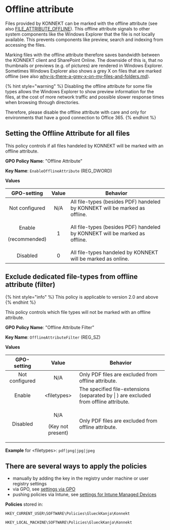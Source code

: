 # Offline attribute

Files provided by KONNEKT can be marked with the offline attribute (see also [FILE\_ATTRIBUTE\_OFFLINE](https://docs.microsoft.com/en-us/openspecs/windows\_protocols/ms-fscc/ca28ec38-f155-4768-81d6-4bfeb8586fc9)). This offline attribute signals to other system components like the Windows Explorer that the file is not locally available. This prevents components like preview, search and indexing from accessing the files.&#x20;

Marking files with the offline attribute therefore saves bandwidth between the KONNEKT client and SharePoint Online. The downside of this is, that no thumbnails or previews (e.g. of pictures) are rendered in Windows Explorer. Sometimes Windows Explorer also shows a grey X on files that are marked offline (see also [why-is-there-a-grey-x-on-my-files-and-folders.md](../../troubleshooting/why-is-there-a-grey-x-on-my-files-and-folders.md "mention")).

{% hint style="warning" %}
Disabling the offline attribute for some file types allows the Windows Explorer to show preview information for the files, at the cost of more network traffic and possible slower response times when browsing through directories.

Therefore, please disable the offline attribute with care and only for environments that have a good connection to Office 365.
{% endhint %}

## Setting the Offline Attribute for all files

This policy controls if all files handeled by KONNEKT will be marked with an offline attribute.

**GPO Policy Name**: "Offline Attribute"

**Key Name**: `EnableOfflineAttribute` (REG\_DWORD)

**Values**

|            GPO-setting            | Value | Behavior                                                                    |
| :-------------------------------: | :---: | --------------------------------------------------------------------------- |
|           Not configured          |  N/A  | All file-types (besides PDF) handeled by KONNEKT will be marked as offline. |
| <p>Enable</p><p>(recommended)</p> |   1   | All file-types (besides PDF) handeled by KONNEKT will be marked as offline. |
|              Disabled             |   0   | All file-types handeled by KONNEKT will be marked as online.                |

## Exclude dedicated file-types from offline attribute (filter)

{% hint style="info" %}
This policy is applicable to version 2.0 and above
{% endhint %}

This policy controls which file types will not be marked with an offline attribute.

**GPO Policy Name**: "Offline Attribute Filter"

**Key Name**: `OfflineAttributeFilter` (REG\_SZ)

**Values**

|   GPO-setting  |                Value               | Behavior                                                                              |
| :------------: | :--------------------------------: | ------------------------------------------------------------------------------------- |
| Not configured |                 N/A                | Only PDF files are excluded from offline attribute.                                   |
|     Enable     |            \<filetypes>            | The specified file-extensions (separated by \| ) are excluded from offline attribute. |
|    Disabled    | <p>N/A</p><p>(Key not present)</p> | Only PDF files are excluded from offline attribute.                                   |

**Example** for \<filetypes>: `pdf|png|jpg|jpeg`

## **There are several ways to apply the policies**

* manually by adding the key in the registry under machine or user registry settings
* via GPO, see [settings via GPO](../management-options/settings-via-gpo.md)
* pushing policies via Intune, see [settings for Intune Managed Devices](../management-options/setting-for-intune-managed-devices/intune-system-settings.md#offline-attribute)

**Policies** stored in:

`HKEY_CURRENT_USER\SOFTWARE\Policies\GlueckKanja\Konnekt`

`HKEY_LOCAL_MACHINE\SOFTWARE\Policies\GlueckKanja\Konnekt`

